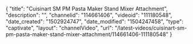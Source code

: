 {
    "title": "Cuisinart SM PM Pasta Maker Stand Mixer Attachment",
    "description": "",
    "channelid": "114661406",
    "videoid": "111180548",
    "date_created": "1502924747",
    "date_modified": "1504247458",
    "type": "captivate",
    "layout": "channelVideo",
    "url": "\/latest-videos\/cuisinart-sm-pm-pasta-maker-stand-mixer-attachment\/114661406-111180548"
}